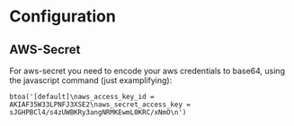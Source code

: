 # Configuration

## AWS-Secret

For aws-secret you need to encode your aws credentials to base64, using the javascript command
(just examplifying):

```
btoa('[default]\naws_access_key_id = AKIAF35W33LPNFJ3XSE2\naws_secret_access_key = sJGHPBCl4/s4zUWBKRy3angNRMKEwmL0KRC/xNmO\n')
```